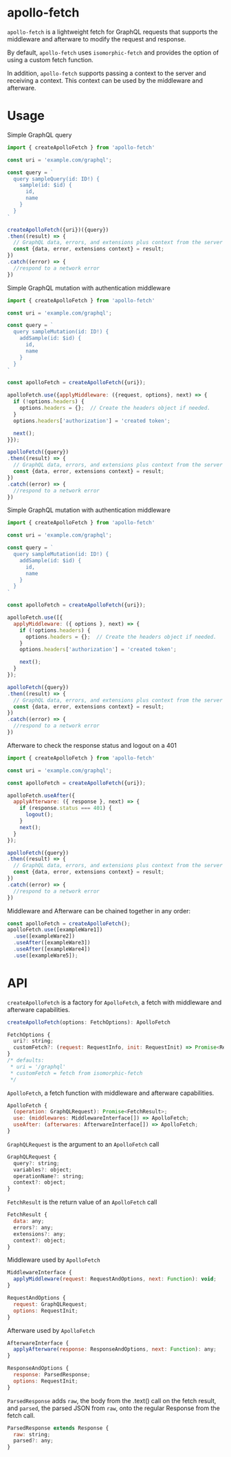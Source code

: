 # apollo-fetch

`apollo-fetch` is a lightweight fetch for GraphQL requests that supports the middleware and afterware to modify the request and response.

By default, `apollo-fetch` uses `isomorphic-fetch` and provides the option of using a custom fetch function.

In addition, `apollo-fetch` supports passing a context to the server and receiving a context.
This context can be used by the middleware and afterware.

# Usage

Simple GraphQL query

```js
import { createApolloFetch } from 'apollo-fetch'

const uri = 'example.com/graphql';

const query = `
  query sampleQuery(id: ID!) {
    sample(id: $id) {
      id,
      name
    }
  }
`

createApolloFetch({uri})({query})
.then((result) => {
  // GraphQL data, errors, and extensions plus context from the server
  const {data, error, extensions context} = result;
})
.catch((error) => {
  //respond to a network error
})
```

Simple GraphQL mutation with authentication middleware

```js
import { createApolloFetch } from 'apollo-fetch'

const uri = 'example.com/graphql';

const query = `
  query sampleMutation(id: ID!) {
    addSample(id: $id) {
      id,
      name
    }
  }
`

const apolloFetch = createApolloFetch({uri});

apolloFetch.use({applyMiddleware: ({request, options}, next) => {
  if (!options.headers) {
    options.headers = {};  // Create the headers object if needed.
  }
  options.headers['authorization'] = 'created token';

  next();
}});

apolloFetch({query})
.then((result) => {
  // GraphQL data, errors, and extensions plus context from the server
  const {data, error, extensions context} = result;
})
.catch((error) => {
  //respond to a network error
})
```

Simple GraphQL mutation with authentication middleware

```js
import { createApolloFetch } from 'apollo-fetch'

const uri = 'example.com/graphql';

const query = `
  query sampleMutation(id: ID!) {
    addSample(id: $id) {
      id,
      name
    }
  }
`

const apolloFetch = createApolloFetch({uri});

apolloFetch.use([{
  applyMiddleware: ({ options }, next) => {
    if (!options.headers) {
      options.headers = {};  // Create the headers object if needed.
    }
    options.headers['authorization'] = 'created token';

    next();
  }
});

apolloFetch({query})
.then((result) => {
  // GraphQL data, errors, and extensions plus context from the server
  const {data, error, extensions context} = result;
})
.catch((error) => {
  //respond to a network error
})
```

Afterware to check the response status and logout on a 401

```js
import { createApolloFetch } from 'apollo-fetch'

const uri = 'example.com/graphql';

const apolloFetch = createApolloFetch({uri});

apolloFetch.useAfter({
  applyAfterware: ({ response }, next) => {
    if (response.status === 401) {
      logout();
    }
    next();
  }
});

apolloFetch({query})
.then((result) => {
  // GraphQL data, errors, and extensions plus context from the server
  const {data, error, extensions context} = result;
})
.catch((error) => {
  //respond to a network error
})
```

Middleware and Afterware can be chained together in any order:

```js
const apolloFetch = createApolloFetch();
apolloFetch.use([exampleWare1])
  .use([exampleWare2])
  .useAfter([exampleWare3])
  .useAfter([exampleWare4])
  .use([exampleWare5]);
```


# API

`createApolloFetch` is a factory for `ApolloFetch`, a fetch with middleware and afterware capabilities.

```js
createApolloFetch(options: FetchOptions): ApolloFetch

FetchOptions {
  uri?: string;
  customFetch?: (request: RequestInfo, init: RequestInit) => Promise<Response>;
}
/* defaults:
 * uri = '/graphql'
 * customFetch = fetch from isomorphic-fetch
 */
```

`ApolloFetch`, a fetch function with middleware and afterware capabilities.

```js
ApolloFetch {
  (operation: GraphQLRequest): Promise<FetchResult>;
  use: (middlewares: MiddlewareInterface[]) => ApolloFetch;
  useAfter: (afterwares: AfterwareInterface[]) => ApolloFetch;
}
```

`GraphQLRequest` is the argument to an `ApolloFetch` call

```js
GraphQLRequest {
  query?: string;
  variables?: object;
  operationName?: string;
  context?: object;
}
```

`FetchResult` is the return value of an `ApolloFetch` call

```js
FetchResult {
  data: any;
  errors?: any;
  extensions?: any;
  context?: object;
}
```

Middleware used by `ApolloFetch`

```js
MiddlewareInterface {
  applyMiddleware(request: RequestAndOptions, next: Function): void;
}

RequestAndOptions {
  request: GraphQLRequest;
  options: RequestInit;
}
```

Afterware used by `ApolloFetch`

```js
AfterwareInterface {
  applyAfterware(response: ResponseAndOptions, next: Function): any;
}

ResponseAndOptions {
  response: ParsedResponse;
  options: RequestInit;
}
```

`ParsedResponse` adds `raw`, the body from the .text() call on the fetch result, and `parsed`, the parsed JSON from `raw`, onto the regular Response from the fetch call.

```js
ParsedResponse extends Response {
  raw: string;
  parsed?: any;
}
```
